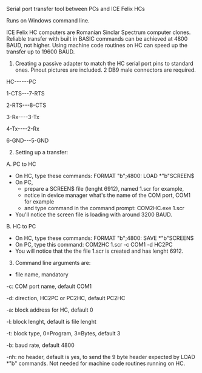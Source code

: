Serial port transfer tool between PCs and ICE Felix HCs

Runs on Windows command line.

ICE Felix HC computers are Romanian Sinclar Spectrum computer clones.
Reliable transfer with built in BASIC commands can be achieved at 4800 BAUD, not higher.
Using machine code routines on HC can speed up the transfer up to 19600 BAUD.

1. Creating a passive adapter to match the HC serial port pins to standard ones. Pinout pictures are included. 2 DB9 male connectors are required.

HC------PC

1-CTS---7-RTS

2-RTS---8-CTS

3-Rx----3-Tx

4-Tx----2-Rx

6-GND---5-GND


2. Setting up a transfer:

A. PC to HC
- On HC, type these commands: 
	FORMAT "b";4800: LOAD *"b"SCREEN$
- On PC, 
	- prepare a SCREEN$ file (lenght 6912), named 1.scr for example, 
	- notice in device manager what's the name of the COM port, COM1 for example
	- and type command in the command prompt: COM2HC.exe 1.scr
- You'll notice the screen file is loading with around 3200 BAUD.

B. HC to PC
- On HC, type these commands:
	FORMAT "b";4800: SAVE *"b"SCREEN$
- On PC, type this command:
	COM2HC 1.scr -c COM1 -d HC2PC
- You will notice that the the file 1.scr is created and has lenght 6912.

3. Command line arguments are:

- file name, mandatory

-c: COM port name, default COM1

-d: direction, HC2PC or PC2HC, default PC2HC

-a: block address for HC, default 0

-l: block lenght, default is file lenght

-t: block type, 0=Program, 3=Bytes, default 3

-b: baud rate, default 4800

-nh: no header, default is yes, to send the 9 byte header expected by LOAD *"b" commands. Not needed for machine code routines running on HC.

	
